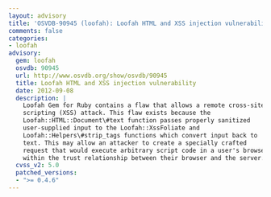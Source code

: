 ```yaml
---
layout: advisory
title: 'OSVDB-90945 (loofah): Loofah HTML and XSS injection vulnerability'
comments: false
categories:
- loofah
advisory:
  gem: loofah
  osvdb: 90945
  url: http://www.osvdb.org/show/osvdb/90945
  title: Loofah HTML and XSS injection vulnerability
  date: 2012-09-08
  description: |
    Loofah Gem for Ruby contains a flaw that allows a remote cross-site
    scripting (XSS) attack. This flaw exists because the
    Loofah::HTML::Document\#text function passes properly sanitized
    user-supplied input to the Loofah::XssFoliate and
    Loofah::Helpers\#strip_tags functions which convert input back to
    text. This may allow an attacker to create a specially crafted
    request that would execute arbitrary script code in a user's browser
    within the trust relationship between their browser and the server.
  cvss_v2: 5.0
  patched_versions:
  - ">= 0.4.6"
---
```

